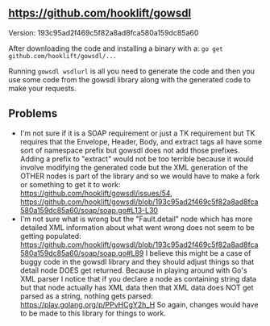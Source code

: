 ## https://github.com/hooklift/gowsdl

Version: 193c95ad2f469c5f82a8ad8fca580a159dc85a60

After downloading the code and installing a binary with a:
`go get github.com/hooklift/gowsdl/...` 

Running `gowsdl wsdlurl` is all you need to generate the code and then
you use some code from the gowsdl library along with the generated
code to make your requests.

## Problems
- I'm not sure if it is a SOAP requirement or just a TK requirement
  but TK requires that the Envelope, Header, Body, and extract tags
  all have some sort of namespace prefix but gowsdl does not add those
  prefixes. Adding a prefix to "extract" would not be too terrible
  because it would involve modifying the generated code but the XML
  generation of the OTHER nodes is part of the library and so we would
  have to make a fork or something to get it to work:
  https://github.com/hooklift/gowsdl/issues/54,
  https://github.com/hooklift/gowsdl/blob/193c95ad2f469c5f82a8ad8fca580a159dc85a60/soap/soap.go#L13-L30
- I'm not sure what is wrong but the "Fault.detail" node which has
  more detailed XML information about what went wrong does not seem to
  be getting populated:
  https://github.com/hooklift/gowsdl/blob/193c95ad2f469c5f82a8ad8fca580a159dc85a60/soap/soap.go#L89
  I believe this might be a case of buggy code in the gowsdl library
  and they should adjust things so that detail node DOES get returned.
  Because in playing around with Go's XML parser I notice that if you
  declare a node as containing string data but that node actually has
  XML data then that XML data does NOT get parsed as a string, nothing
  gets parsed: https://play.golang.org/p/PPvHCgY2h_H So again, changes
  would have to be made to this library for things to work.
  
